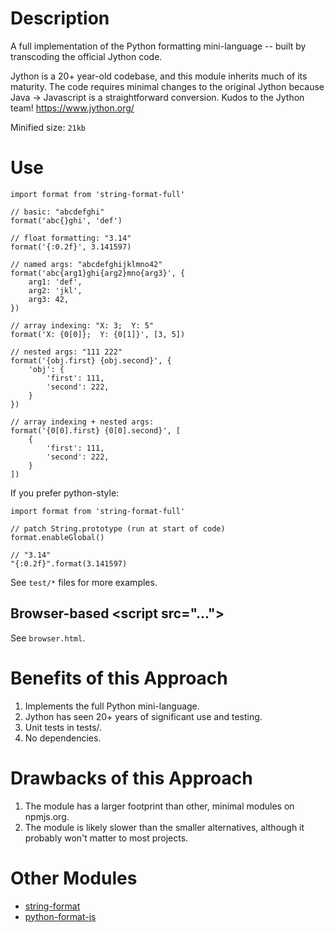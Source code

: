 # Description

A full implementation of the Python formatting mini-language -- built by transcoding the official Jython code.

Jython is a 20+ year-old codebase, and this module inherits much of its maturity. The code requires minimal changes to the original Jython because Java -> Javascript is a straightforward conversion. Kudos to the Jython team! https://www.jython.org/

Minified size: `21kb`

# Use

```
import format from 'string-format-full'

// basic: "abcdefghi"
format('abc{}ghi', 'def')

// float formatting: "3.14"
format('{:0.2f}', 3.141597)

// named args: "abcdefghijklmno42"
format('abc{arg1}ghi{arg2}mno{arg3}', {
    arg1: 'def',
    arg2: 'jkl',
    arg3: 42,
})

// array indexing: "X: 3;  Y: 5"
format('X: {0[0]};  Y: {0[1]}', [3, 5])

// nested args: "111 222"
format('{obj.first} {obj.second}', {
    'obj': {
        'first': 111,
        'second': 222,
    }
})

// array indexing + nested args:
format('{0[0].first} {0[0].second}', [
    {
        'first': 111,
        'second': 222,
    }
])
```

If you prefer python-style:
```
import format from 'string-format-full'

// patch String.prototype (run at start of code)
format.enableGlobal()

// "3.14"
"{:0.2f}".format(3.141597)
```

See `test/*` files for more examples.

## Browser-based &lt;script src="..."&gt;

See `browser.html`.


# Benefits of this Approach

1. Implements the full Python mini-language.
2. Jython has seen 20+ years of significant use and testing.
3. Unit tests in tests/.
4. No dependencies.

# Drawbacks of this Approach

1. The module has a larger footprint than other, minimal modules on npmjs.org.
2. The module is likely slower than the smaller alternatives, although
   it probably won't matter to most projects.

# Other Modules

- [string-format](https://www.npmjs.com/package/string-format)
- [python-format-js](https://www.npmjs.com/package/string-format-js)
